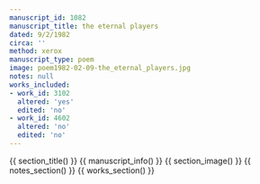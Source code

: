 ```yaml
---
manuscript_id: 1082
manuscript_title: the eternal players
dated: 9/2/1982
circa: ''
method: xerox
manuscript_type: poem
image: poem1982-02-09-the_eternal_players.jpg
notes: null
works_included:
- work_id: 3102
  altered: 'yes'
  edited: 'no'
- work_id: 4602
  altered: 'no'
  edited: 'no'
---
```


{{ section_title() }}
{{ manuscript_info() }}
{{ section_image() }}
{{ notes_section() }}
{{ works_section() }}
